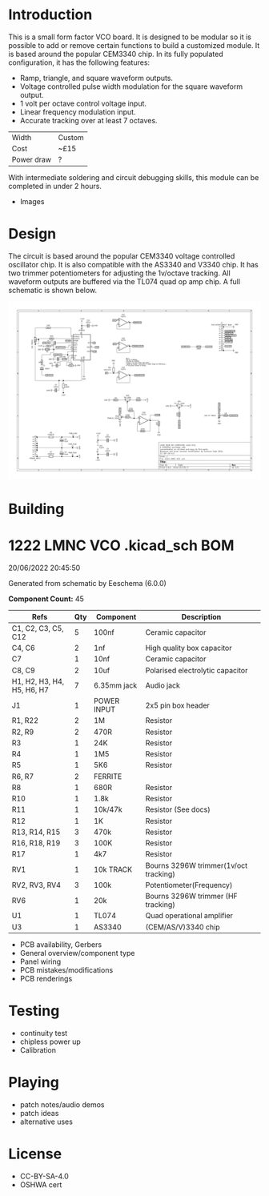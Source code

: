 # Introduction

This is a small form factor VCO board. It is designed to be modular so it is possible to add or remove certain functions to build a customized module.
It is based around the popular CEM3340 chip. In its fully populated configuration, it has the following features:
- Ramp, triangle, and square waveform outputs.
- Voltage controlled pulse width modulation for the square waveform output.
- 1 volt per octave control voltage input.
- Linear frequency modulation input.
- Accurate tracking over at least 7 octaves.

 |      |                          |
| ----------- | ------------------------------------ |
| Width     | Custom  |
| Cost       | ~£15 |
| Power draw    | ? |

With intermediate soldering and circuit debugging skills, this module can be completed in under 2 hours.

- Images


# Design

The circuit is based around the popular CEM3340 voltage controlled oscillator chip. It is also compatible with the AS3340 and V3340 chip. It has two trimmer potentiometers for adjusting the 1v/octave tracking. All waveform outputs are buffered via the TL074 quad op amp chip. A full schematic is shown below.

![images/3340breakout-sch-01.jpg](images/3340breakout-sch-01.jpg)

# Building

    
# 1222 LMNC VCO .kicad_sch BOM

20/06/2022 20:45:50

Generated from schematic by Eeschema (6.0.0)

**Component Count:** 45

| Refs | Qty | Component | Description |
| ----- | --- | ---- | ----------- |
| C1, C2, C3, C5, C12 | 5 | 100nf | Ceramic capacitor |
| C4, C6 | 2 | 1nf | High quality box capacitor |
| C7 | 1 | 10nf | Ceramic capacitor |
| C8, C9 | 2 | 10uf | Polarised electrolytic capacitor |
| H1, H2, H3, H4, H5, H6, H7 | 7 | 6.35mm jack | Audio jack |
| J1 | 1 | POWER INPUT | 2x5 pin box header |
| R1, R22 | 2 | 1M | Resistor |
| R2, R9 | 2 | 470R | Resistor |
| R3 | 1 | 24K | Resistor |
| R4 | 1 | 1M5 | Resistor |
| R5 | 1 | 5K6 | Resistor |
| R6, R7 | 2 | FERRITE |  |
| R8 | 1 | 680R | Resistor |
| R10 | 1 | 1.8k | Resistor |
| R11 | 1 | 10k/47k | Resistor (See docs) |
| R12 | 1 | 1K | Resistor |
| R13, R14, R15 | 3 | 470k | Resistor |
| R16, R18, R19 | 3 | 100K | Resistor |
| R17 | 1 | 4k7 | Resistor |
| RV1 | 1 | 10k TRACK | Bourns 3296W trimmer(1v/oct tracking) |
| RV2, RV3, RV4 | 3 | 100k | Potentiometer(Frequency) |
| RV6 | 1 | 20k  | Bourns 3296W trimmer (HF tracking) |
| U1 | 1 | TL074 | Quad operational amplifier |
| U3 | 1 | AS3340 | (CEM/AS/V)3340 chip |




- PCB availability, Gerbers
- General overview/component type
- Panel wiring
- PCB mistakes/modifications
- PCB renderings

# Testing
- continuity test
- chipless power up
- Calibration

# Playing
- patch notes/audio demos
- patch ideas
- alternative uses

# License
- CC-BY-SA-4.0
- OSHWA cert